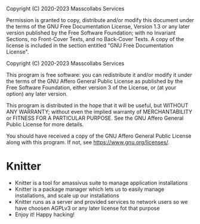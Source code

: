 Copyright (C) 2020-2023 Masscollabs Services

Permission is granted to copy, distribute and/or modify this document
under the terms of the GNU Free Documentation License, Version 1.3
or any later version published by the Free Software Foundation;
with no Invariant Sections, no Front-Cover Texts, and no Back-Cover Texts.
A copy of the license is included in the section entitled "GNU
Free Documentation License".

	
Copyright (C)  2020-2023 Masscollabs Services

This program is free software: you can redistribute it and/or modify
it under the terms of the GNU Affero General Public License as published
by the Free Software Foundation, either version 3 of the License, or
(at your option) any later version.

This program is distributed in the hope that it will be useful,
but WITHOUT ANY WARRANTY; without even the implied warranty of
MERCHANTABILITY or FITNESS FOR A PARTICULAR PURPOSE.  See the
GNU Affero General Public License for more details.

You should have received a copy of the GNU Affero General Public License
along with this program.  If not, see <https://www.gnu.org/licenses/>.

# Knitter

* Knitter is a tool for amassivus suite to manage application installations
* Knitter is a package manager which lets us to easily manage installations, and scale up our installations 
* Knitter runs as a server and provided services to network users so we have choosen AGPLv3 or any later license fot that purpose
* Enjoy it! Happy hacking!



